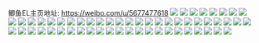 鲫鱼EL主页地址: https://weibo.com/u/5677477618 
![](https://wx4.sinaimg.cn/mw2000/006ce7hEly1h8zuze7bo0j31sc2ds7wi.jpg) 
![](https://wx4.sinaimg.cn/mw2000/006ce7hEly1h8zuzexlt7j31sc2dsnpd.jpg) 
![](https://wx4.sinaimg.cn/mw2000/006ce7hEly1h8zuzmfp4zj32c0340x6e.jpg) 
![](https://wx4.sinaimg.cn/mw2000/006ce7hEly1h8zv9y7df9j33402c01ky.jpg) 
![](https://wx4.sinaimg.cn/mw2000/006ce7hEly1h8zuzh1buqj32c0340x6p.jpg) 
![](https://wx4.sinaimg.cn/mw2000/006ce7hEly1h8zuzjc3k8j31sc2dskjm.jpg) 
![](https://wx4.sinaimg.cn/mw2000/006ce7hEly1h8zuzk4n3nj31sc2dsb29.jpg) 
![](https://wx4.sinaimg.cn/mw2000/006ce7hEly1h8zuzksf9pj31sc2dsqv5.jpg) 
![](https://wx4.sinaimg.cn/mw2000/006ce7hEly1h8zuzfk0kuj32c03401ky.jpg) 
![](https://wx4.sinaimg.cn/mw2000/006ce7hEly1h8zuzgb1d6j32c0340u0x.jpg) 
![](https://wx4.sinaimg.cn/mw2000/006ce7hEly1h8zuzhy279j31sc2ds1kx.jpg) 
![](https://wx4.sinaimg.cn/mw2000/006ce7hEly1h8zuzhidocj31sc2dskjl.jpg) 
![](https://wx4.sinaimg.cn/mw2000/006ce7hEly1h8zuzll6atj32c0340kjl.jpg) 
![](https://wx4.sinaimg.cn/mw2000/006ce7hEly1h8xjv8t8d5j30u01404a5.jpg) 
![](https://wx4.sinaimg.cn/mw2000/006ce7hEly1h8xkdgdsbuj30u0140wp8.jpg) 
![](https://wx4.sinaimg.cn/mw2000/006ce7hEly1h8xkdh81d0j30u01407h5.jpg) 
![](https://wx4.sinaimg.cn/mw2000/006ce7hEly1h8xkdhmfj2j30u01400y0.jpg) 
![](https://wx4.sinaimg.cn/mw2000/006ce7hEly1h8xlmgg0q9j30u0140tff.jpg) 
![](https://wx4.sinaimg.cn/mw2000/006ce7hEly1h8xlmms2zej30u0140n8r.jpg) 
![](https://wx4.sinaimg.cn/mw2000/006ce7hEly1h8xlmqd7ltj30u0140qdw.jpg) 
![](https://wx4.sinaimg.cn/mw2000/006ce7hEly1h8xlmcmcxfj30sg23utoe.jpg) 
![](https://wx4.sinaimg.cn/mw2000/006ce7hEly1h8xlmjbkhqj30u014049u.jpg) 
![](https://wx4.sinaimg.cn/mw2000/006ce7hEly1h8wrjsqm1ej31rs2d27wi.jpg) 
![](https://wx4.sinaimg.cn/mw2000/006ce7hEly1h8wrjm6ro5j32c03407wl.jpg) 
![](https://wx4.sinaimg.cn/mw2000/006ce7hEly1h8wrjn7q1nj32c03407wj.jpg) 
![](https://wx4.sinaimg.cn/mw2000/006ce7hEly1h8wrjagjxvj31z42mt7wj.jpg) 
![](https://wx4.sinaimg.cn/mw2000/006ce7hEly1h8wrjbajq9j320t2p6qv6.jpg) 
![](https://wx4.sinaimg.cn/mw2000/006ce7hEly1h8wrjcsa2sj327y2ylx6r.jpg) 
![](https://wx4.sinaimg.cn/mw2000/006ce7hEly1h8wrje71ijj321j2q1npe.jpg) 
![](https://wx4.sinaimg.cn/mw2000/006ce7hEly1h8wrjh14kaj32c0340e83.jpg) 
![](https://wx4.sinaimg.cn/mw2000/006ce7hEly1h8wrjf80ztj31sc2ds7wi.jpg) 
![](https://wx4.sinaimg.cn/mw2000/006ce7hEly1h8wrjg3wttj31pr2adnpd.jpg) 
![](https://wx4.sinaimg.cn/mw2000/006ce7hEly1h8wrji3ozbj323p2sxhdv.jpg) 
![](https://wx4.sinaimg.cn/mw2000/006ce7hEly1h8wrjji4l1j32c0340npf.jpg) 
![](https://wx4.sinaimg.cn/mw2000/006ce7hEly1h8qzjf18gnj30sg2mtu0x.jpg) 
![](https://wx4.sinaimg.cn/mw2000/006ce7hEly1h8qzjat7hkj30sg83k4qr.jpg) 
![](https://wx4.sinaimg.cn/mw2000/006ce7hEly1h8qzjig382j3334222kjm.jpg) 
![](https://wx4.sinaimg.cn/mw2000/006ce7hEly1h8qzjl3nmnj3334222qv6.jpg) 
![](https://wx4.sinaimg.cn/mw2000/006ce7hEly1h8qzjclsh8j3222334e82.jpg) 
![](https://wx4.sinaimg.cn/mw2000/006ce7hEly1h8qzzaklklj3334222e82.jpg) 
![](https://wx4.sinaimg.cn/mw2000/006ce7hEly1h8qzzbwybyj3222334e82.jpg) 
![](https://wx4.sinaimg.cn/mw2000/006ce7hEly1h8qzzd719mj32y01yohdu.jpg) 
![](https://wx4.sinaimg.cn/mw2000/006ce7hEly1h8qzzihq6bj3334223x6p.jpg) 
![](https://wx4.sinaimg.cn/mw2000/006ce7hEly1h8r0txm85gj31sc2ds4qp.jpg) 
![](https://wx4.sinaimg.cn/mw2000/006ce7hEly1h8qzz915yqj32sd1uwu0x.jpg) 
![](https://wx4.sinaimg.cn/mw2000/006ce7hEly1h8qzzebng4j33042027wi.jpg) 
![](https://wx4.sinaimg.cn/mw2000/006ce7hEly1h8qzzh8soyj330v20lnpd.jpg) 
![](https://wx4.sinaimg.cn/mw2000/006ce7hEly1h8ou66dhpkj30sg4a2kjm.jpg) 
![](https://wx4.sinaimg.cn/mw2000/006ce7hEly1h8pf4z66csj30sg28l7wh.jpg) 
![](https://wx4.sinaimg.cn/mw2000/006ce7hEly1h8pf4vmq0zj32c0340x6p.jpg) 
![](https://wx4.sinaimg.cn/mw2000/006ce7hEly1h8pf4ydrbhj32c0340hdt.jpg) 
![](https://wx4.sinaimg.cn/mw2000/006ce7hEly1h8ou5s7gtyj32c02c0x6p.jpg) 
![](https://wx4.sinaimg.cn/mw2000/006ce7hEly1h8pf4wnnq4j31sc2dsqv6.jpg) 
![](https://wx4.sinaimg.cn/mw2000/006ce7hEly1h85nrb49bsj322g2ra4qr.jpg) 
![](https://wx4.sinaimg.cn/mw2000/006ce7hEly1h85nrcf1s7j32c03401kz.jpg) 
![](https://wx4.sinaimg.cn/mw2000/006ce7hEly1h85nrd8s2dj32c03407wj.jpg) 
